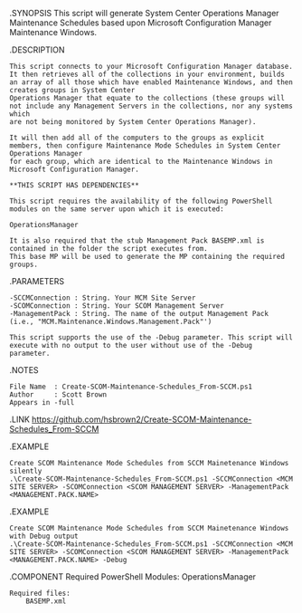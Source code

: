 .SYNOPSIS
    This script will generate System Center Operations Manager Maintenance Schedules based upon Microsoft Configuration Manager Maintenance Windows.

.DESCRIPTION
    
    This script connects to your Microsoft Configuration Manager database. 
    It then retrieves all of the collections in your environment, builds an array of all those which have enabled Maintenance Windows, and then creates groups in System Center
    Operations Manager that equate to the collections (these groups will not include any Management Servers in the collections, nor any systems which
    are not being monitored by System Center Operations Manager).

    It will then add all of the computers to the groups as explicit members, then configure Maintenance Mode Schedules in System Center Operations Manager
    for each group, which are identical to the Maintenance Windows in Microsoft Configuration Manager.

    **THIS SCRIPT HAS DEPENDENCIES**

    This script requires the availability of the following PowerShell modules on the same server upon which it is executed:

    OperationsManager

    It is also required that the stub Management Pack BASEMP.xml is contained in the folder the script executes from.
    This base MP will be used to generate the MP containing the required groups.
 

.PARAMETERS
    
    -SCCMConnection : String. Your MCM Site Server
    -SCOMConnection : String. Your SCOM Management Server
    -ManagementPack : String. The name of the output Management Pack (i.e., "MCM.Maintenance.Windows.Management.Pack"')

    This script supports the use of the -Debug parameter. This script will execute with no output to the user without use of the -Debug parameter.

.NOTES

    File Name  : Create-SCOM-Maintenance-Schedules_From-SCCM.ps1
    Author     : Scott Brown
    Appears in -full

.LINK
    https://github.com/hsbrown2/Create-SCOM-Maintenance-Schedules_From-SCCM

.EXAMPLE

    Create SCOM Maintenance Mode Schedules from SCCM Mainetenance Windows silently
    .\Create-SCOM-Maintenance-Schedules_From-SCCM.ps1 -SCCMConnection <MCM SITE SERVER> -SCOMConnection <SCOM MANAGEMENT SERVER> -ManagementPack <MANAGEMENT.PACK.NAME>

.EXAMPLE

    Create SCOM Maintenance Mode Schedules from SCCM Mainetenance Windows with Debug output
    .\Create-SCOM-Maintenance-Schedules_From-SCCM.ps1 -SCCMConnection <MCM SITE SERVER> -SCOMConnection <SCOM MANAGEMENT SERVER> -ManagementPack <MANAGEMENT.PACK.NAME> -Debug

.COMPONENT
    Required PowerShell Modules:
        OperationsManager

    Required files:
        BASEMP.xml